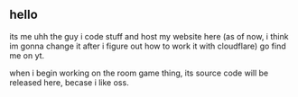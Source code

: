 ## hello
its me uhh the guy i code stuff and host my website here (as of now, i think im gonna change it after i figure out how to work it with cloudflare)
go find me on yt.

when i begin working on the room game thing, its source code will be released here, becase i like oss.

<!--
**RobotsAreeCool/RobotsAreeCool** is a ✨ _special_ ✨ repository because its `README.md` (this file) appears on your GitHub profile.

Here are some ideas to get you started:

- 🔭 I’m currently working on ...
- 🌱 I’m currently learning ...
- 👯 I’m looking to collaborate on ...
- 🤔 I’m looking for help with ...
- 💬 Ask me about ...
- 📫 How to reach me: ...
- 😄 Pronouns: ...
- ⚡ Fun fact: ...
-->
